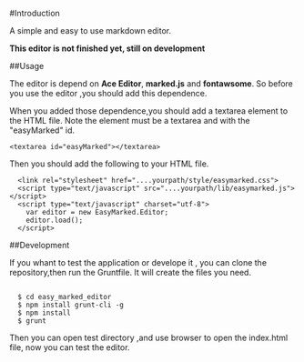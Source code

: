 #Introduction

A simple and easy to use markdown editor.

**This editor is not finished yet, still on development**

##Usage

The editor is depend on **Ace Editor**, **marked.js** and **fontawsome**. So before you use the editor ,you should add this dependence.

When you added those dependence,you should add a textarea element to the HTML file. Note the element must be a textarea and with the "easyMarked" id.

```
<textarea id="easyMarked"></textarea>

```

Then you should add the following to your HTML file.

```
  <link rel="stylesheet" href="....yourpath/style/easymarked.css">
  <script type="text/javascript" src="....yourpath/lib/easymarked.js"></script>
  <script type="text/javascript" charset="utf-8">
    var editor = new EasyMarked.Editor;
    editor.load();
  </script>

```

##Development

If you whant to test the application or develope it , you can clone the repository,then run the Gruntfile. It will create the files you need.

```

  $ cd easy_marked_editor
  $ npm install grunt-cli -g
  $ npm install
  $ grunt
```

Then you can open test directory ,and use browser to open the index.html file, now you can test the editor.



